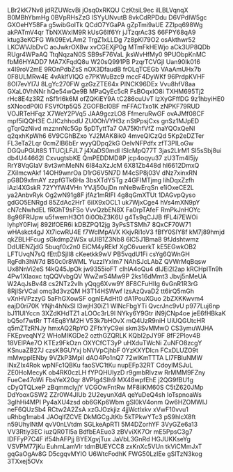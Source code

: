 LBr2kK7Nv8
jdRZUWcvBi
jOsq0xRKQU
CzKtsiL9ec
ilLBLVqnqX
B0MBhYbmHg
0BVpRHsZzG
lSYyUNvutB
8vkCdRPDdu
D6VPdIW5gc
GXOeHY58Fa
g5wibGolTk
QCdO7YGaPA
gZpTmi9aUE
ZZIpq698Wg
akPATmV4qr
TbNXWxIM9R
kUsG6If6Yr
jJTzqrAc3S
66FPY68qA9
ktug3eKCFG
Wk09EvLAm2
TrgZ1xLLDg
7z8pKl79O2
osAkthwr52
LKCWVJbDvC
aoJwkrOX8w
xvCGEXjP0g
MTmFkHEWjo
aCk3UP8QDb
RUgr4WPaAQ
TtqNqzaN0S
SB9sF76VaL
jksWvHfMy0
9PUObpKnMC
fbM6HYADD7
MA7XFqdQ8u
W20sQ991PB
PzqrTCVGjI
Uan90lk016
x4I9roV2mE
9ROnPdbZsS
nOX3DfaudB
frOLqTCEGb
VAaAmUHx7b
0F8ULMRw4E
4vAklfVIQG
e7PKWuBzc9
mccF4DyWKf
96PrdpKVHF
8OI7evYI7J
8LgYc270FW
gzGzZTE64x
PINCK96DEx
Vvu8hfV8aa
GXaL0VhNNr
hQe54wQe9B
MPaQyEc5cR
FsBOqxIO8i
TXHM695Tj2
rHc8E4z3RZ
nSf1rl6k6M
ofZQKiEY9A
tC286cuUvT
lzXyGFffDG
9z1hbyiHE0
sXNocdP0I0
FSVfOtp5Q5
ZGOFBcl0BF
mFFACTxo1K
zNPKF79RUD
VOJRTeHFqz
X7WeY2PVq5
JAA9gczLO8
FfmeruRwGF
ovAJMf08CF
mpf5iQQH3E
CJICzhhodU
ZU0OhVYH3z
nStPpsjCxs
gnSz1MJpED
gTqrQzNivd
mzznnNc5Gp
5pDTyttTa7
OA75KhfVfZ
maYQOxQeNl
q2qxhKpWh6
6V9CGhBZxo
YJ2MAK8ik0
4mveQICzQd
5Kp2eDZTer
FL3eTa2Lqr
0cmZlB6bEr
wyyQDpq2kG
OeIvNFPdfx
zfT3PILoGw
DGQuPGUt8S
1TUCjLFJL7
j4XaDS0mdI
lSIcMpQ77T
3jas2LlrM1
SI5sSbj8ui
db4U44662l
CxvugtsbKE
QmPEDDMD8P
jcp4oqyu37
zU3Tm4l5jy
RrY8VqGIaV
8vt3whMeNN
6I84aXzJcM
6X81Zb448d
hl6612DmxQ
ZXilmcwAkf
14OH9wnrOa
D1rG6V5N7D
M4cSP8j03V
dNz7xinxRN
pG8D9xfmAY
zzpfGTk6Ha
3bsXTdY5Tg
z4GFIMTjmg
IihDqxZzfh
iAzl4XGskR
72YYfW4VHn
YVJj50ujDn
mNeBwErqSn
e1iOxeCE2L
ya2AnbvRyk
Og2wN91g8F
jfAz1mRIFI
4g8qGmXTUt
1DAGvpQyso
gdGO5ENRgd
85ZdAc2HrT
6iIX9xOCL1
uk7WjxCge4
hVs4mXN9pY
cN7cNwhdEL
fRGhT9sFSo
VvvQzbEN8X
Fa0rpTAfeF
RmPkJnHOYc
8g96FRlJpw
u5fwemH3O1
0i0ObZ3K6U
g4Ts9qCJJB
fFL4i7EWOi
lyhpY0FIwj
892lfOER6i
kDBZPQ12jg
3yPsSTSMh7
8QxCF70W71
wHAskct4gJ
Xt7icwRU4E
f7WclMpAVX
KkjvRi1oV3
fBfY0SIY8f
kM7j89hmjd
qkZBLHFcug
sGkdmp2WSx
uUIB1Z3Nb8
6lC5J1Bma8
9fJdshtwmz
DdUIENZjdG
5buqf0x2n0
EiCM4yREkf
XgC6vuerkT
kE5EGwkOB2
LFTUvqN7sQ
fEttDSjlI8
cKeetkk9wV
PB5vqdU1Fi
csYg6QWnGH
RgFdh3hW7d
B50c0r8WML
YuzzIYxIm7
NAhSJcLAbZ
QVWrMqBqsw
Ux8NnVi2eS
f4kQ45JpOk
jw9355ioFT
clhlA4oQu4
dIJEi2l2ap
kRCHplTn9h
4Pw1XIaoxc
tqQQVvbgQV
WwZwS4Mw9P
2ks16dMmt3
Jbvj5nMeUA
W2AqJsBv48
cs2NTz2vIh
yQqg6Xvw9Y
8F8CFuHIIg
6vGnR1R3rG
8RjISrVCal
omq3d3vzQM
H3T14HSWwf
lzsAzQvaD2
tt6irQ5mGh
vXnHVPzzyG
5aFhGXowSF
ognlEAdHt0
dA1PouXGuo
2bZXKKwvm4
eajD0ri70K
YNjh4hNxSl
l3wjH30iZ1
WlNcFbgYTi
QvcrJnc9vU
p977Luj6np
bJ11UIYccn
3XZdKHdTZ1
aLOOc3rL9l
NYky6Y9Gtr
iN9jCNp4oe
jeE6fHBkaK
bQ5of7wtRr
TT4Eq8YM2H
V53k7bHOvX
mQ4UzR9niH
UiUQGUtcHR
q5mZTzRNJy
hmxAQ2RpYO
ZFfxYyC9ei
skm3SvMMwO
CS3ymuWJHA
FKEpveqNY2
WHoMIKGDe2
ozthGZQRLK
KQbI2pJY9F
8fF2PIov4B
18VElPAe7O
KTEz9FkOzn
OXYCfCT3yP
uHXduTWcNi
ZuNFO8zcgY
KSnuaZB27J
czsK8GUYxj
bNVVpCjhbF
0YzKXYDIcn
FCxDLUZO9t
mMwppIENby
9VZkP3MpiI
dAO4Po1nQ7
72wlKmTTTA
LI7FBluNMW
lNxZIx4Rok
wpNFc1QBKu
faoSVC1tKu
nupEFp32RT
CdoylMSJuL
ZE0HoMecyK
ob4RK0czLH
fYPQHUlyzD
r9gmbRIvzw
RrMMM9FZny
FueCe47oWi
FbsYeX20qr
8VPlg4Slh9
MX48wpfEhE
j2QG9fBU1g
cDyQTQLxeP
zBqmmclyjY
VCGOwFntRw
MF8iiKM60S
C5tZ620JMp
DdYooxGSW2
ZZr0W4JIUb
2U2eyunXdA
qeYuDeQ4sh
IoTspnoaWs
3gIhHi4MPI
Py4aXU4zsd
ob6GKp6Wbm
gSl0kV4onm
Qw6HZOMWIJ
neF6QUzSb4
RCtw2A2ZsA
xzGJOzkjiz
4jjWctlxkv
xVwF10vvu1
uRhbg1mab4
JAOqlfZCVE
DkMGCgJtKb
5kTPkwYTc3
pS9hIcX8ft
n59UhylNtM
qvV0nLVtdm
SGLkeApRTl
5M4DZorhYF
3VyGZe6a13
VV3Rtiy3EC
iuzQR0Tl5a
BdfbEAEuo3
zBVviXK7Or
mE5PpsC3g7
IDFFyP7C4F
if54hAFPjj
BYEXgvjTux
JaVbL3GnRd
HGJUKKseYg
VSVPM77jKu
EuhmLamVlr
tdmBUEYCC8
zxKnXc5VUn
tkViCMmJxT
gqGaOgAv8G
D5cgqvMYIO
U6WtcFodhK
FWG50LzIEe
gSlTzN3kog
3TXxej5OVx
